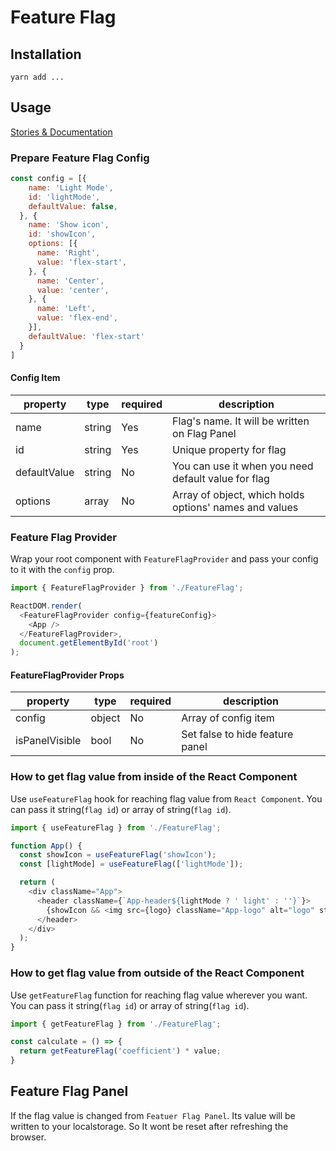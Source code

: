 # Feature Flag

## Installation

```yarn add ...```

## Usage

[Stories & Documentation](https://react-feature-flag.netlify.app/)

### Prepare Feature Flag Config

```javascript
const config = [{
    name: 'Light Mode',
    id: 'lightMode',
    defaultValue: false,
  }, {
    name: 'Show icon',
    id: 'showIcon',
    options: [{
      name: 'Right',
      value: 'flex-start',
    }, {
      name: 'Center',
      value: 'center',
    }, {
      name: 'Left',
      value: 'flex-end',
    }],
    defaultValue: 'flex-start'
  }
]
```
#### Config Item

| property     | type   | required | description                                            |
|--------------|--------|----------|--------------------------------------------------------|
| name         | string |    Yes   | Flag's name. It will be written on Flag Panel          |
| id           | string |    Yes   | Unique property for flag                               |
| defaultValue | string |    No    | You can use it when you need default value for flag    |
| options      | array  |    No    | Array of object, which holds options' names and values |


### Feature Flag Provider
Wrap your root component with `FeatureFlagProvider` and pass your config to it with the `config` prop.

```javascript
import { FeatureFlagProvider } from './FeatureFlag';

ReactDOM.render(
  <FeatureFlagProvider config={featureConfig}>
    <App />
  </FeatureFlagProvider>,
  document.getElementById('root')
);
```
#### FeatureFlagProvider Props

| property       | type   | required | description                     |
|----------------|--------|----------|---------------------------------|
| config         | object |    No    | Array of config item            |
| isPanelVisible | bool   |    No    | Set false to hide feature panel |


### How to get flag value from inside of the React Component
Use `useFeatureFlag` hook for reaching flag value from `React Component`. You can pass it string(`flag id`) or array of string(`flag id`).

```javascript
import { useFeatureFlag } from './FeatureFlag';

function App() {
  const showIcon = useFeatureFlag('showIcon');
  const [lightMode] = useFeatureFlag(['lightMode']);

  return (
    <div className="App">
      <header className={`App-header${lightMode ? ' light' : ''}`}>
        {showIcon && <img src={logo} className="App-logo" alt="logo" style={{ alignSelf: showIcon }} />}
      </header>
    </div>
  );
}
```


### How to get flag value from outside of the React Component
Use `getFeatureFlag` function for reaching flag value wherever you want. You can pass it string(`flag id`) or array of string(`flag id`).

```javascript
import { getFeatureFlag } from './FeatureFlag';

const calculate = () => {
  return getFeatureFlag('coefficient') * value;
}
```

## Feature Flag Panel

If the flag value is changed from `Featuer Flag Panel`. Its value will be written to your localstorage. So It wont be reset after refreshing the browser.
